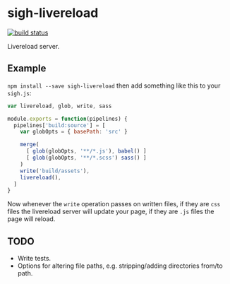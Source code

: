 # sigh-livereload

[![build status](https://circleci.com/gh/sighjs/sigh-livereload.png)](https://circleci.com/gh/sighjs/sigh-livereload)

Livereload server.

## Example

`npm install --save sigh-livereload` then add something like this to your `sigh.js`:
```javascript
var livereload, glob, write, sass

module.exports = function(pipelines) {
  pipelines['build:source'] = [
    var globOpts = { basePath: 'src' }

    merge(
      [ glob(globOpts, '**/*.js'), babel() ]
      [ glob(globOpts, '**/*.scss') sass() ]
    )
    write('build/assets'),
    livereload(),
  ]
}
```

Now whenever the `write` operation passes on written files, if they are `css` files the livereload server will update your page, if they are `.js` files the page will reload.

## TODO
 * Write tests.
 * Options for altering file paths, e.g. stripping/adding directories from/to path.
